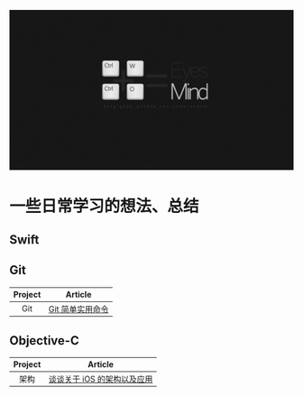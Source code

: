 ![](/background.jpeg)

# 一些日常学习的想法、总结
## Swift

## Git
| Project | Article |
|:-------:|:-------:|
|   Git   | [Git 简单实用命令](https://github.com/loveway/LearnBlog/blob/master/Notes/Git/git_tips.md)|



## Objective-C
| Project | Article |
|:-------:|:-------:|
|   架构   | [谈谈关于 iOS 的架构以及应用](https://github.com/loveway/LearnBlog/blob/master/Notes/Objective-C/iOS_architecture_apply.md)|
